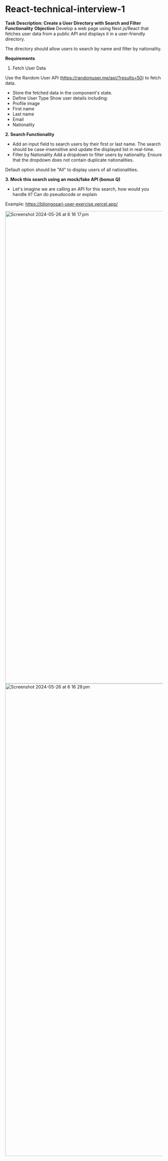 # React-technical-interview-1

**Task Description: Create a User Directory with Search and Filter Functionality**
**Objective**
Develop a web page using Next.js/React that fetches user data from a public API and displays it in a user-friendly directory.

The directory should allow users to search by name and filter by nationality.

**Requirements**
1. Fetch User Data

Use the Random User API (https://randomuser.me/api/?results=50) to fetch data.
- Store the fetched data in the component's state.
- Define User Type
Show user details including:
- Profile image
- First name
- Last name
- Email
- Nationality


**2. Search Functionality**

- Add an input field to search users by their first or last name.
The search should be case-insensitive and update the displayed list in real-time.
- Filter by Nationality
Add a dropdown to filter users by nationality.
Ensure that the dropdown does not contain duplicate nationalities.

Default option should be "All" to display users of all nationalities.

**3. Mock this search using an mock/fake API (bonus Q)**

- Let's imagine we are calling an API for this search, how would you handle it? Can do pseudocode or explain

Example: https://bliongosari-user-exercise.vercel.app/

<img width="1512" alt="Screenshot 2024-05-26 at 6 16 17 pm" src="https://github.com/bliongosari1/react-technical-interview-1/assets/95192747/dfab1d92-1571-4862-a8df-3af777a2fc33">

<img width="1512" alt="Screenshot 2024-05-26 at 6 16 28 pm" src="https://github.com/bliongosari1/react-technical-interview-1/assets/95192747/99658c5d-928c-4628-a675-de65b37c34a4">
